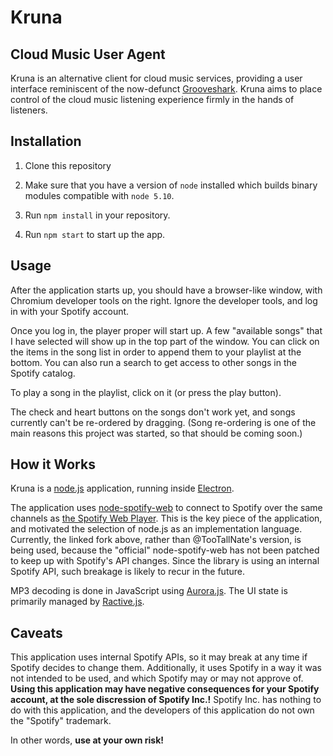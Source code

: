 # Kruna

## Cloud Music User Agent

Kruna is an alternative client for cloud music services, providing a user interface reminiscent of the now-defunct [Grooveshark](https://en.wikipedia.org/wiki/Grooveshark). Kruna aims to place control of the cloud music listening experience firmly in the hands of listeners.

## Installation

1. Clone this repository

2. Make sure that you have a version of `node` installed which builds binary modules compatible with `node 5.10`.

3. Run `npm install` in your repository.

4. Run `npm start` to start up the app.

## Usage

After the application starts up, you should have a browser-like window, with Chromium developer tools on the right. Ignore the developer tools, and log in with your Spotify account.

Once you log in, the player proper will start up. A few "available songs" that I have selected will show up in the top part of the window. You can click on the items in the song list in order to append them to your playlist at the bottom. You can also run a search to get access to other songs in the Spotify catalog.

To play a song in the playlist, click on it (or press the play button).

The check and heart buttons on the songs don't work yet, and songs currently can't be re-ordered by dragging. (Song re-ordering is one of the main reasons this project was started, so that should be coming soon.)

## How it Works

Kruna is a [node.js](https://nodejs.org) application, running inside [Electron](https://github.com/electron/electron).

The application uses [node-spotify-web](https://github.com/sciencepro/node-spotify-web) to connect to Spotify over the same channels as [the Spotify Web Player](https://play.spotify.com/). This is the key piece of the application, and motivated the selection of node.js as an implementation language. Currently, the linked fork above, rather than @TooTallNate's version, is being used, because the "official" node-spotify-web has not been patched to keep up with Spotify's API changes. Since the library is using an internal Spotify API, such breakage is likely to recur in the future.

MP3 decoding is done in JavaScript using [Aurora.js](https://github.com/audiocogs/aurora.js). The UI state is primarily managed by [Ractive.js](https://github.com/ractivejs/ractive).

## Caveats

This application uses internal Spotify APIs, so it may break at any time if Spotify decides to change them. Additionally, it uses Spotify in a way it was not intended to be used, and which Spotify may or may not approve of. **Using this application may have negative consequences for your Spotify account, at the sole discression of Spotify Inc.!** Spotify Inc. has nothing to do with this application, and the developers of this application do not own the "Spotify" trademark.

In other words, **use at your own risk!**
